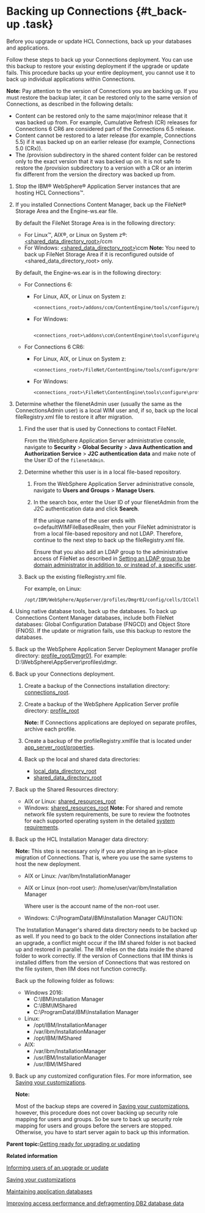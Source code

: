 # Backing up Connections {#t_back-up .task}

Before you upgrade or update HCL Connections, back up your databases and applications.

Follow these steps to back up your Connections deployment. You can use this backup to restore your existing deployment if the upgrade or update fails. This procedure backs up your entire deployment, you cannot use it to back up individual applications within Connections.

**Note:** Pay attention to the version of Connections you are backing up. If you must restore the backup later, it can be restored only to the same version of Connections, as described in the following details:

-   Content can be restored only to the same major/minor release that it was backed up from. For example, Cumulative Refresh \(CR\) releases for Connections 6 CR6 are considered part of the Connections 6.5 release.
-   Content cannot be restored to a later release \(for example, Connections 5.5\) if it was backed up on an earlier release \(for example, Connections 5.0 \(CRx\)\).
-   The /provision subdirectory in the shared content folder can be restored only to the exact version that it was backed up on. It is not safe to restore the /provision subdirectory to a version with a CR or an interim fix different from the version the directory was backed up from.

1.  Stop the IBM® WebSphere® Application Server instances that are hosting HCL Connections™.

2.  If you installed Connections Content Manager, back up the FileNet® Storage Area and the Engine-ws.ear file.

    By default the FileNet Storage Area is in the following directory:

    -   For Linux™, AIX®, or Linux on System z®: [<shared\_data\_directory\_root\>](../plan/i_ovr_r_directory_conventions.md)/ccm
    -   For Windows: [<shared\_data\_directory\_root\>](../plan/i_ovr_r_directory_conventions.md)\\ccm
    **Note:** You need to back up FileNet Storage Area if it is reconfigured outside of <shared\_data\_directory\_root\> only.

    By default, the Engine-ws.ear is in the following directory:

    -   For Connections 6:
        -   For Linux, AIX, or Linux on System z:

            ```
            <connections_root>/addons/ccm/ContentEngine/tools/configure/profiles/CCM/ear
            ```

        -   For Windows:

            ```
             <connections_root>\addons\ccm\ContentEngine\tools\configure\profiles\CCM\ear
            ```

    -   For Connections 6 CR6:
        -   For Linux, AIX, or Linux on System z:

            ```
            <connections_root>/FileNet/ContentEngine/tools/configure/profiles/CCM/ear
            ```

        -   For Windows:

            ```
            <connections_root>\FileNet\ContentEngine\tools\configure\profiles\CCM\ear
            ```

3.  Determine whether the filenetAdmin user \(usually the same as the ConnectionsAdmin user\) is a local WIM user and, if so, back up the local fileRegistry.xml file to restore it after migration.

    1.  Find the user that is used by Connections to contact FileNet.

        From the WebSphere Application Server administrative console, navigate to **Security** \> **Global Security** \> **Java Authentication and Authorization Service** \> **J2C authentication data** and make note of the User ID of the `filenetAdmin`.

    2.  Determine whether this user is in a local file-based repository.

        1.  From the WebSphere Application Server administrative console, navigate to **Users and Groups** \> **Manage Users**.
        2.  In the search box, enter the User ID of your filenetAdmin from the J2C authentication data and click **Search**.

            If the unique name of the user ends with o=defaultWIMFileBasedRealm, then your FileNet administrator is from a local file-based repository and not LDAP. Therefore, continue to the next step to back up the fileRegistry.xml file.

            Ensure that you also add an LDAP group to the administrative access of FileNet as described in [Setting an LDAP group to be domain administrator in addition to, or instead of, a specific user](../install/t_inst_set_ldap_group_domain_admin.md).

    3.  Back up the existing fileRegistry.xml file.

        For example, on Linux:

        ```
        /opt/IBM/WebSphere/AppServer/profiles/Dmgr01/config/cells/ICCell/fileRegistry.xml
        
        ```

4.  Using native database tools, back up the databases. To back up Connections Content Manager databases, include both FileNet databases: Global Configuration Database \(FNGCD\) and Object Store \(FNOS\). If the update or migration fails, use this backup to restore the databases.

5.  Back up the WebSphere Application Server Deployment Manager profile directory: [profile\_root/Dmgr01](../plan/i_ovr_r_directory_conventions.md). For example: D:\\WebSphere\\AppServer\\profiles\\dmgr.

6.  Back up your Connections deployment.

    1.  Create a backup of the Connections installation directory: [connections\_root](../plan/i_ovr_r_directory_conventions.md).

    2.  Create a backup of the WebSphere Application Server profile directory: [profile\_root](../plan/i_ovr_r_directory_conventions.md)

        **Note:** If Connections applications are deployed on separate profiles, archive each profile.

    3.  Create a backup of the profileRegistry.xmlfile that is located under [app\_server\_root/properties](../plan/i_ovr_r_directory_conventions.md).

    4.  Back up the local and shared data directories:

        -   [local\_data\_directory\_root](../plan/i_ovr_r_directory_conventions.md)
        -   [shared\_data\_directory\_root](../plan/i_ovr_r_directory_conventions.md)
7.  Back up the Shared Resources directory:

    -   AIX or Linux: [shared\_resources\_root](../plan/i_ovr_r_directory_conventions.md)
    -   Windows: [shared\_resources\_root](../plan/i_ovr_r_directory_conventions.md)
    **Note:** For shared and remote network file system requirements, be sure to review the footnotes for each supported operating system in the detailed [system requirements](https://support.hcltechsw.com/csm?sys_kb_id=2010cc82db30acd0a45ad9fcd3961971&id=kb_article_view).

8.  Back up the HCL Installation Manager data directory:

    **Note:** This step is necessary only if you are planning an in-place migration of Connections. That is, where you use the same systems to host the new deployment.

    -   AIX or Linux: /var/ibm/InstallationManager
    -   AIX or Linux \(non-root user\): /home/user/var/ibm/Installation Manager

        Where user is the account name of the non-root user.

    -   Windows: C:\\ProgramData\\IBM\\Installation Manager
    CAUTION:

    The Installation Manager's shared data directory needs to be backed up as well. If you need to go back to the older Connections installation after an upgrade, a conflict might occur if the IIM shared folder is not backed up and restored in parallel. The IIM relies on the data inside the shared folder to work correctly. If the version of Connections that IIM thinks is installed differs from the version of Connections that was restored on the file system, then IIM does not function correctly.

    Back up the following folder as follows:

    -   Windows 2016:
        -   C:\\IBM\\Installation Manager
        -   C:\\IBM\\IMShared
        -   C:\\ProgramData\\IBM\\Installation Manager
    -   Linux:
        -   /opt/IBM/InstallationManager
        -   /var/ibm/InstallationManager
        -   /opt/IBM/IMShared
    -   AIX:
        -   /var/ibm/InstallationManager
        -   /usr/IBM/InstallationManager
        -   /usr/IBM/IMShared
9.  Back up any customized configuration files. For more information, see [Saving your customizations](c_configuration_changes_after_update.md).

    **Note:**

    Most of the backup steps are covered in [Saving your customizations](c_configuration_changes_after_update.md), however, this procedure does not cover backing up security role mapping for users and groups. So be sure to back up security role mapping for users and groups before the servers are stopped. Otherwise, you have to start server again to back up this information.


**Parent topic:**[Getting ready for upgrading or updating](../migrate/t_prepare_migrate_upgrade.md)

**Related information**  


[Informing users of an upgrade or update](../migrate/t_bring_down_4_maintenance.md)

[Saving your customizations](../migrate/c_configuration_changes_after_update.md)

[Maintaining application databases](../admin/t_admin_db_maintain.md)

[Improving access performance and defragmenting DB2 database data](../admin/t_admin_db_maintain_compact.md)

